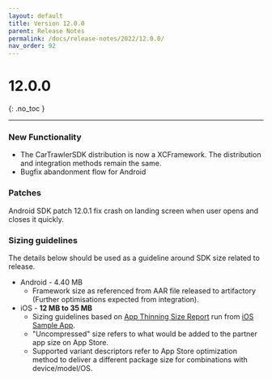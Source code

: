 ```yaml
---
layout: default
title: Version 12.0.0
parent: Release Notes
permalink: /docs/release-notes/2022/12.0.0/
nav_order: 92
---
```


# 12.0.0

{: .no_toc }

---

### New Functionality

* The CarTrawlerSDK distribution is now a XCFramework. The distribution and integration methods remain the same.
* Bugfix abandonment flow for Android

### Patches
Android SDK patch 12.0.1 fix crash on landing screen when user opens and closes it quickly.

### Sizing guidelines
The details below should be used as a guideline around SDK size related to release.
* Android - 4.40 MB
  * Framework size as referenced from AAR file released to artifactory (Further optimisations expected from integration).
* iOS - **12 MB to 35 MB**
    * Sizing guidelines based on <a href="https://github.com/cartrawler/cartrawler.github.io/blob/master/ios-report.txt" target="_blank">App Thinning Size Report</a> run from <a href="https://github.com/cartrawler/cartrawler-ios-integration" target="_blank">iOS Sample App</a>.
    * "Uncompressed" size refers to what would be added to the partner app size on App Store.
    * Supported variant descriptors refer to App Store optimization method to deliver a different package size for combinations with device/model/OS.

